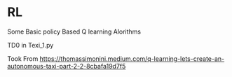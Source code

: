 # RL

Some Basic policy Based Q learning Alorithms

TD0 in Texi_1.py

Took From https://thomassimonini.medium.com/q-learning-lets-create-an-autonomous-taxi-part-2-2-8cbafa19d7f5
